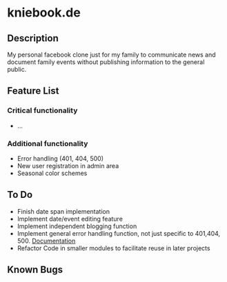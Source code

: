 kniebook.de
=========================

Description
-------------------------
My personal facebook clone just for my family to communicate news and document family events without publishing information to the general public.

Feature List
-------------------------

### Critical functionality
* ...

### Additional functionality
* Error handling (401, 404, 500)
* New user registration in admin area
* Seasonal color schemes

To Do
-------------------------
* Finish date span implementation
* Implement date/event editing feature
* Implement independent blogging function
* Implement general error handling function, not just specific to 401,404, 500. [Documentation](http://webapp-improved.appspot.com/guide/exceptions.html#guide-exceptions)
* Refactor Code in smaller modules to facilitate reuse in later projects

Known Bugs
-------------------------
